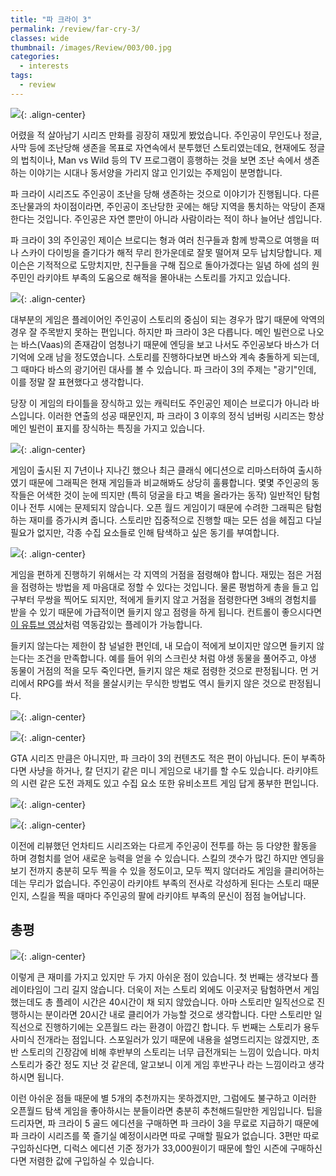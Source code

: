 ```yaml
---
title: "파 크라이 3"
permalink: /review/far-cry-3/
classes: wide
thumbnail: /images/Review/003/00.jpg
categories:
  - interests
tags:
  - review
---
```


![](/images/Review/004/00.jpg){: .align-center}

어렸을 적 살아남기 시리즈 만화를 굉장히 재밌게 봤었습니다. 주인공이 무인도나 정글, 사막 등에 조난당해 생존을 목표로 자연속에서 분투했던 스토리였는데요, 현재에도 정글의 법칙이나, Man vs Wild 등의 TV 프로그램이 흥행하는 것을 보면 조난 속에서 생존하는 이야기는 시대나 동서양을 가리지 않고 인기있는 주제임이 분명합니다.

파 크라이 시리즈도 주인공이 조난을 당해 생존하는 것으로 이야기가 진행됩니다. 다른 조난물과의 차이점이라면, 주인공이 조난당한 곳에는 해당 지역을 통치하는 악당이 존재한다는 것입니다. 주인공은 자연 뿐만이 아니라 사람이라는 적이 하나 늘어난 셈입니다.

파 크라이 3의 주인공인 제이슨 브로디는 형과 여러 친구들과 함께 방콕으로 여행을 떠나 스카이 다이빙을 즐기다가 해적 무리 한가운데로 잘못 떨어져 모두 납치당합니다. 제이슨은 기적적으로 도망치지만, 친구들을 구해 집으로 돌아가겠다는 일념 하에 섬의 원주민인 라키야트 부족의 도움으로 해적을 몰아내는 스토리를 가지고 있습니다.

![](/images/Review/004/01.jpg){: .align-center}

대부분의 게임은 플레이어인 주인공이 스토리의 중심이 되는 경우가 많기 때문에 악역의 경우 잘 주목받지 못하는 편입니다. 하지만 파 크라이 3은 다릅니다. 메인 빌런으로 나오는 바스(Vaas)의 존재감이 엄청나기 때문에 엔딩을 보고 나서도 주인공보다 바스가 더 기억에 오래 남을 정도였습니다. 스토리를 진행하다보면 바스와 계속 충돌하게 되는데, 그 때마다 바스의 광기어린 대사를 볼 수 있습니다. 파 크라이 3의 주제는 "광기"인데, 이를 정말 잘 표현했다고 생각합니다.

당장 이 게임의 타이틀을 장식하고 있는 캐릭터도 주인공인 제이슨 브로디가 아니라 바스입니다. 이러한 연출의 성공 때문인지, 파 크라이 3 이후의 정식 넘버링 시리즈는 항상 메인 빌런이 표지를 장식하는 특징을 가지고 있습니다.

![](/images/Review/004/02.jpg){: .align-center}

게임이 출시된 지 7년이나 지나긴 했으나 최근 클래식 에디션으로 리마스터하여 출시하였기 때문에 그래픽은 현재 게임들과 비교해봐도 상당히 훌륭합니다. 몇몇 주인공의 동작들은 어색한 것이 눈에 띄지만 (특히 덩굴을 타고 벽을 올라가는 동작) 일반적인 탐험이나 전투 시에는 문제되지 않습니다. 오픈 월드 게임이기 때문에 수려한 그래픽은 탐험하는 재미를 증가시켜 줍니다. 스토리만 집중적으로 진행할 때는 모든 섬을 헤집고 다닐 필요가 없지만, 각종 수집 요소들로 인해 탐색하고 싶은 동기를 부여합니다.

![](/images/Review/004/03.jpg){: .align-center}

게임을 편하게 진행하기 위해서는 각 지역의 거점을 점령해야 합니다. 재밌는 점은 거점을 점령하는 방법을 제 마음대로 정할 수 있다는 것입니다. 물론 평범하게 총을 들고 입구부터 무쌍을 찍어도 되지만, 적에게 들키지 않고 거점을 점령한다면 3배의 경험치를 받을 수 있기 때문에 가급적이면 들키지 않고 점령을 하게 됩니다. 컨트롤이 좋으시다면 [이 유튜브 영상](https://www.youtube.com/watch?v=SHxZmnGorsc)처럼 역동감있는 플레이가 가능합니다.

들키지 않는다는 제한이 참 널널한 편인데, 내 모습이 적에게 보이지만 않으면 들키지 않는다는 조건을 만족합니다. 예를 들어 위의 스크린샷 처럼 야생 동물을 풀어주고, 야생 동물이 거점의 적을 모두 죽인다면, 들키지 않은 채로 점령한 것으로 판정됩니다. 먼 거리에서 RPG를 쏴서 적을 몰살시키는 무식한 방법도 역시 들키지 않은 것으로 판정됩니다.

![](/images/Review/004/04.jpg){: .align-center}

![](/images/Review/004/05.jpg){: .align-center}

GTA 시리즈 만큼은 아니지만, 파 크라이 3의 컨텐츠도 적은 편이 아닙니다. 돈이 부족하다면 사냥을 하거나, 칼 던지기 같은 미니 게임으로 내기를 할 수도 있습니다. 라키야트의 시련 같은 도전 과제도 있고 수집 요소 또한 유비소프트 게임 답게 풍부한 편입니다.

![](/images/Review/004/06.jpg){: .align-center}

![](/images/Review/004/07.jpg){: .align-center}

이전에 리뷰했던 언차티드 시리즈와는 다르게 주인공이 전투를 하는 등 다양한 활동을 하며 경험치를 얻어 새로운 능력을 얻을 수 있습니다. 스킬의 갯수가 많긴 하지만 엔딩을 보기 전까지 충분히 모두 찍을 수 있을 정도이고, 모두 찍지 않더라도 게임을 클리어하는데는 무리가 없습니다. 주인공이 라키야트 부족의 전사로 각성하게 된다는 스토리 때문인지, 스킬을 찍을 때마다 주인공의 팔에 라키야트 부족의 문신이 점점 늘어납니다.

## 총평

![](/images/Review/004/08.png){: .align-center}

이렇게 큰 재미를 가지고 있지만 두 가지 아쉬운 점이 있습니다. 첫 번째는 생각보다 플레이타임이 그리 길지 않습니다. 더욱이 저는 스토리 외에도 이곳저곳 탐험하면서 게임했는데도 총 플레이 시간은 40시간이 채 되지 않았습니다. 아마 스토리만 일직선으로 진행하시는 분이라면 20시간 내로 클리어가 가능할 것으로 생각합니다. 다만 스토리만 일직선으로 진행하기에는 오픈월드 라는 환경이 아깝긴 합니다. 두 번째는 스토리가 용두사미식 전개라는 점입니다. 스포일러가 있기 때문에 내용을 설명드리지는 않겠지만, 초반 스토리의 긴장감에 비해 후반부의 스토리는 너무 급전개되는 느낌이 있습니다. 마치 스토리가 중간 정도 지난 것 같은데, 알고보니 이게 게임 후반구나 라는 느낌이라고 생각하시면 됩니다.

이런 아쉬운 점들 때문에 별 5개의 추천까지는 못하겠지만, 그럼에도 불구하고 이러한 오픈월드 탐색 게임을 좋아하시는 분들이라면 충분히 추천해드릴만한 게임입니다. 팁을 드리자면, 파 크라이 5 골드 에디션을 구매하면 파 크라이 3을 무료로 지급하기 때문에 파 크라이 시리즈를 쭉 즐기실 예정이시라면 따로 구매할 필요가 없습니다. 3편만 따로 구입하신다면, 디럭스 에디션 기준 정가가 33,000원이기 때문에 할인 시즌에 구매하신다면 저렴한 값에 구입하실 수 있습니다.